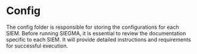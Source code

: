# Config

The config folder is responsible for storing the configurations for each SIEM. Before running SIEGMA, it is essential to review the documentation specific to each SIEM. It will provide detailed instructions and requirements for successful execution.